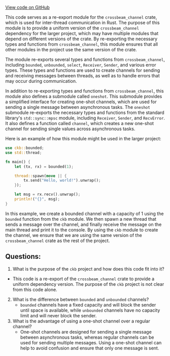 [View code on GitHub](https://github.com/nervosnetwork/ckb/blob/develop/util/channel/src/lib.rs)

This code serves as a re-export module for the `crossbeam_channel` crate, which is used for inter-thread communication in Rust. The purpose of this module is to provide a uniform version of the `crossbeam_channel` dependency for the larger project, which may have multiple modules that depend on different versions of the crate. By re-exporting the necessary types and functions from `crossbeam_channel`, this module ensures that all other modules in the project use the same version of the crate.

The module re-exports several types and functions from `crossbeam_channel`, including `bounded`, `unbounded`, `select`, `Receiver`, `Sender`, and various error types. These types and functions are used to create channels for sending and receiving messages between threads, as well as to handle errors that may occur during communication.

In addition to re-exporting types and functions from `crossbeam_channel`, this module also defines a submodule called `oneshot`. This submodule provides a simplified interface for creating one-shot channels, which are used for sending a single message between asynchronous tasks. The `oneshot` submodule re-exports the necessary types and functions from the standard library's `std::sync::mpsc` module, including `Receiver`, `Sender`, and `RecvError`. It also defines a function called `channel`, which creates a new one-shot channel for sending single values across asynchronous tasks.

Here is an example of how this module might be used in the larger project:

```rust
use ckb::bounded;
use std::thread;

fn main() {
    let (tx, rx) = bounded(1);

    thread::spawn(move || {
        tx.send("Hello, world!").unwrap();
    });

    let msg = rx.recv().unwrap();
    println!("{}", msg);
}
```

In this example, we create a bounded channel with a capacity of 1 using the `bounded` function from the `ckb` module. We then spawn a new thread that sends a message over the channel, and finally receive the message on the main thread and print it to the console. By using the `ckb` module to create the channel, we ensure that we are using the same version of the `crossbeam_channel` crate as the rest of the project.
## Questions:
 1. What is the purpose of the `ckb` project and how does this code fit into it?
   - This code is a re-export of the `crossbeam_channel` crate to provide a uniform dependency version. The purpose of the `ckb` project is not clear from this code alone.
2. What is the difference between `bounded` and `unbounded` channels?
   - `bounded` channels have a fixed capacity and will block the sender until space is available, while `unbounded` channels have no capacity limit and will never block the sender.
3. What is the advantage of using a one-shot channel over a regular channel?
   - One-shot channels are designed for sending a single message between asynchronous tasks, whereas regular channels can be used for sending multiple messages. Using a one-shot channel can help to avoid confusion and ensure that only one message is sent.
